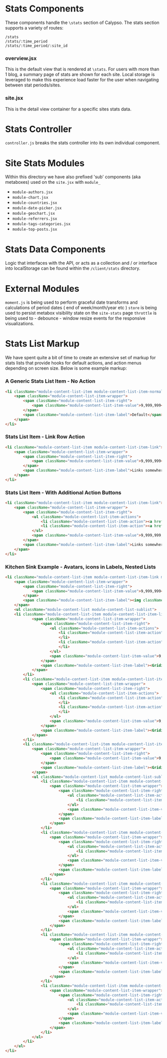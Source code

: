 Stats Components
================
These components handle the `\stats` section of Calypso.  The stats section supports a variety of routes:

```
/stats
/stats/:time_period
/stats/:time_period/:site_id
```

### overview.jsx
This is the default view that is rendered at `\stats`.  For users with more than 1 blog, a summary page of stats are shown for each site.  Local storage is leveraged to make this experience load faster for the user when navigating between stat periods/sites.

### site.jsx
This is the detail view container for a specific sites stats data.

Stats Controller
==================
`controller.js` breaks the stats controller into its own individual component.

Site Stats Modules
==================
Within this directory we have also prefixed 'sub' components (aka metaboxes) used on the `site.jsx` with `module_`

- `module-authors.jsx`
- `module-chart.jsx`
- `module-countries.jsx`
- `module-date-picker.jsx`
- `module-geochart.jsx`
- `module-referrers.jsx`
- `module-tags-categories.jsx`
- `module-top-posts.jsx`

Stats Data Components
=====================
Logic that interfaces with the API, or acts as a collection and / or interface into localStorage can be found within the `/client/stats` directory.

External Modules
================
`moment.js` is being used to perform graceful date transforms and calculations of period dates ( end of week/month/year etc )
`store` is being used to persist metabox visibility state on the `site-stats` page
`throttle` is being used to - debounce - window resize events for the responsive visualizations.

Stats List Markup
=================
We have spent quite a bit of time to create an extensive set of markup for stats lists that provide hooks for default actions, and action menus depending on screen size.  Below is some example markup:

### A Generic Stats List Item - No Action
```html
<li className="module-content-list-item module-content-list-item-normal">
	<span className="module-content-list-item-wrapper">
		<span className="module-content-list-item-right">
			<span className="module-content-list-item-value">9,999,999</span>
		</span>
		<span className="module-content-list-item-label">Default</span>
	</span>
</li>
```

### Stats List Item - Link Row Action
```html
<li className="module-content-list-item module-content-list-item-link">
	<span className="module-content-list-item-wrapper">
		<span className="module-content-list-item-right">
			<span className="module-content-list-item-value">9,999,999</span>
		</span>
		<span className="module-content-list-item-label">Links somewhere</span>
	</span>
</li>
```

### Stats List Item - With Additional Action Buttons
```html
<li className="module-content-list-item module-content-list-item-link">
	<span className="module-content-list-item-wrapper">
		<span className="module-content-list-item-right">
			<ul className="module-content-list-item-actions">
				<li className="module-content-list-item-action"><a href="#" className="module-content-list-item-action-wrapper"><Gridicon icon="external" /><span className="module-content-list-item-action-label">View</span></a></li>
				<li className="module-content-list-item-action"><a href="#" className="module-content-list-item-action-wrapper"><Gridicon icon="add-outline" /><span className="module-content-list-item-action-label">Follow</span></a></li>
			</ul>
			<span className="module-content-list-item-value">9,999,999,999,999</span>
		</span>
		<span className="module-content-list-item-label">Links somewhere: Lorem ipsum dolor sit amet lorem ipsum dolor sit amet Lorem ipsum dolor sit amet lorem ipsum dolor sit amet</span>
	</span>
</li>
```

### Kitchen Sink Example - Avatars, icons in Labels, Nested Lists
```html
<li className="module-content-list-item module-content-list-item-link module-content-list-item-large module-content-list-item-toggle is-expanded">
	<span className="module-content-list-item-wrapper">
		<span className="module-content-list-item-right">
			<span className="module-content-list-item-value">9,999,999</span>
		</span>
		<span className="module-content-list-item-label"><img className="avatar" src="https://1.gravatar.com/avatar/767fc9c115a1b989744c755db47feb60?s=64" width="32" height="32" />Matt Mullenweg</span>
	</span>
	<ul className="module-content-list module-content-list-sublist">
	<li className="module-content-list-item module-content-list-item-link">
			<span className="module-content-list-item-wrapper">
				<span className="module-content-list-item-right">
					<ul className="module-content-list-item-actions">
						<li className="module-content-list-item-action"><a href="#" className="module-content-list-item-action-wrapper"><Gridicon icon="external" /><span className="module-content-list-item-action-label">View</span></a>
						</li>
						<li className="module-content-list-item-action"><a href="#" className="module-content-list-item-action-wrapper"><Gridicon icon="pencil" /><span className="module-content-list-item-action-label">Edit</span></a>
						</li>
					</ul>
					<span className="module-content-list-item-value">9,999,999</span>
				</span>
				<span className="module-content-list-item-label"><Gridicon icon="stats" />Blog Post Title Here</span>
			</span>
		</li>
		<li className="module-content-list-item module-content-list-item-link">
			<span className="module-content-list-item-wrapper">
				<span className="module-content-list-item-right">
					<ul className="module-content-list-item-actions">
						<li className="module-content-list-item-action"><a href="#" className="module-content-list-item-action-wrapper"><Gridicon icon="external" /><span className="module-content-list-item-action-label">View</span></a>
						</li>
						<li className="module-content-list-item-action"><a href="#" className="module-content-list-item-action-wrapper"><Gridicon icon="pencil" /><span className="module-content-list-item-action-label">Edit</span></a>
						</li>
					</ul>
					<span className="module-content-list-item-value">9,999,999</span>
				</span>
				<span className="module-content-list-item-label"><Gridicon icon="stats" />Blog Post Title Here</span>
			</span>
		</li>
		<li className="module-content-list-item module-content-list-item-link module-content-list-item-toggle is-expanded">
			<span className="module-content-list-item-wrapper">
				<span className="module-content-list-item-right">
					<span className="module-content-list-item-value">9,999,999</span>
				</span>
				<span className="module-content-list-item-label"><Gridicon icon="search" />Search Engines</span>
			</span>
			<ul className="module-content-list module-content-list-sublist">
				<li className="module-content-list-item module-content-list-item-link">
					<span className="module-content-list-item-wrapper">
						<span className="module-content-list-item-right">
							<ul className="module-content-list-item-actions">
								<li className="module-content-list-item-action module-content-list-item-action-hidden"><a href="#" className="module-content-list-item-action-wrapper"><Gridicon icon="flag" /><span className="module-content-list-item-action-label">Spam?</span></a></li>
							</ul>
							<span className="module-content-list-item-value">9,999,999</span>
						</span>
						<span className="module-content-list-item-label"><img className="avatar" src="https://secure.gravatar.com/blavatar/287dd4d7d2e174b5e7ffccaefd03da6c?s=64" width="32" height="32" />theme.wordpress.com/themes/features/photography/?sort=undefined</span>
					</span>
				</li>
				<li className="module-content-list-item module-content-list-item-link">
					<span className="module-content-list-item-wrapper">
						<span className="module-content-list-item-right">
							<ul className="module-content-list-item-actions">
								<li className="module-content-list-item-action module-content-list-item-action-hidden"><a href="#" className="module-content-list-item-action-wrapper"><Gridicon icon="flag" /><span className="module-content-list-item-action-label">Spam?</span></a></li>
							</ul>
							<span className="module-content-list-item-value">9,999,999</span>
						</span>
						<span className="module-content-list-item-label"><Gridicon icon="globe" />theme.wordpress.com/themes/features/photography/?sort=undefined</span>
					</span>
				</li>
				<li className="module-content-list-item module-content-list-item-link">
					<span className="module-content-list-item-wrapper">
						<span className="module-content-list-item-right">
							<ul className="module-content-list-item-actions">
								<li className="module-content-list-item-action module-content-list-item-action-hidden"><a href="#" className="module-content-list-item-action-wrapper"><Gridicon icon="flag" /><span className="module-content-list-item-action-label">Spam?</span></a></li>
							</ul>
							<span className="module-content-list-item-value">9,999,999</span>
						</span>
						<span className="module-content-list-item-label"><Gridicon icon="globe" />theme.wordpress.com/themes/features/photography/?sort=undefined</span>
					</span>
				</li>
				<li className="module-content-list-item module-content-list-item-link">
					<span className="module-content-list-item-wrapper">
						<span className="module-content-list-item-right">
							<ul className="module-content-list-item-actions">
								<li className="module-content-list-item-action module-content-list-item-action-hidden"><a href="#" className="module-content-list-item-action-wrapper"><Gridicon icon="flag" /><span className="module-content-list-item-action-label">Spam?</span></a></li>
							</ul>
							<span className="module-content-list-item-value">9,999,999</span>
						</span>
						<span className="module-content-list-item-label"><Gridicon icon="globe" />theme.wordpress.com/themes/features/photography/?sort=undefined</span>
					</span>
				</li>
				<li className="module-content-list-item module-content-list-item-link">
					<span className="module-content-list-item-wrapper">
						<span className="module-content-list-item-right">
							<ul className="module-content-list-item-actions">
								<li className="module-content-list-item-action module-content-list-item-action-hidden"><a href="#" className="module-content-list-item-action-wrapper"><Gridicon icon="flag" /><span className="module-content-list-item-action-label">Spam?</span></a></li>
							</ul>
							<span className="module-content-list-item-value">9,999,999</span>
						</span>
						<span className="module-content-list-item-label"><Gridicon icon="globe" />theme.wordpress.com/themes/features/photography/?sort=undefined</span>
					</span>
				</li>
			</ul>
		</li>
	</ul>
</li>
```
